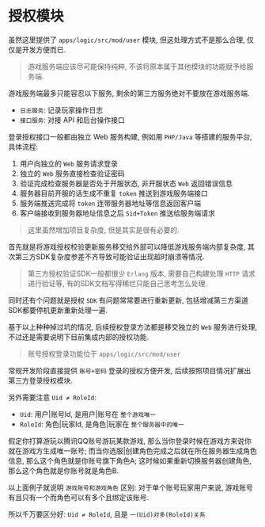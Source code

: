 # 授权模块

虽然这里提供了 `apps/logic/src/mod/user` 模块, 但这处理方式不是那么合理, 仅仅是开发方便而已.

> 游戏服务端应该尽可能保持纯粹, 不该将原本属于其他模块的功能赋予给服务端.

游戏服务端最多只能容忍以下服务, 剩余的第三方服务绝对不要放在游戏服务端.

- `日志服务`: 记录玩家操作日志
- `接口服务`: 对接 API 和后台操作接口

登录授权接口一般都由独立 Web 服务构建, 例如用 `PHP/Java` 等搭建的服务平台, 具体流程:

1. 用户向独立的 `Web` 服务请求登录
2. 独立的 `Web` 服务直接检查验证密码
3. 验证完成检查服务器是否处于开服状态, 非开服状态 `Web` 返回错误信息
4. 服务器目前开服的话生成不重复 `token` 推送到游戏服务端接口
5. 服务端推送完成将 `token` 连带服务器地址等信息返回客户端
6. 客户端接收到服务器地址信息之后 `Sid+Token` 推送给服务端请求

> 这里虽然增加项目复杂度, 但是其实是很有必要的.

首先就是将游戏授权校验更新服务移交给外部可以降低游戏服务端内部复杂度,
其次第三方SDK复杂度参差不齐导致可能验证出现超时崩溃等情况.

> 第三方授权验证SDK一般都很少 `Erlang` 版本, 需要自己构建处理 `HTTP` 请求进行验证等, 有的SDK文档写得稀烂只能自己思考怎么处理.

同时还有个问题就是授权 `SDK` 有问题常常要进行重新更新, 包括增减第三方渠道SDK都要停机更新重新处理一遍.

基于以上种种掉过坑的情况, 后续授权登录方法都是移交独立的 `Web` 服务进行处理, 不过还是需要说明下目前集成内部的授权功能.

> 账号授权登录功能位于 `apps/logic/src/mod/user`

常规开发阶段直接提供 `账号+密码` 登录的授权方便开发, 后续按照项目情况扩展出第三方登录授权模块.

另外需要注意 `Uid ≠ RoleId`:

- `Uid`: 用户|账号Id, 是用户|账号在 `整个游戏唯一`
- `RoleId`: 角色|玩家Id, 是角色|玩家在 `整个服务器中的唯一`

假定你打算游玩以腾讯QQ账号游玩某款游戏, 那么当你登录时候在游戏方来说你就在游戏方生成唯一账号;
而当你选服|创建角色完成之后就在所在服务器生成角色信息, 那么这个角色就是你账号旗下角色A;
这时候如果重新切换服务器创建角色, 那么这个角色就是你账号就是角色B.

以上面例子就说明 `游戏账号和游戏角色` 区别: 对于单个账号玩家用户来说, 游戏账号有且只有一个而角色可以有多个且绑定该账号.

所以千万要区分好: `Uid ≠ RoleId`, 且是 `一(Uid)对多(RoleId)关系`


